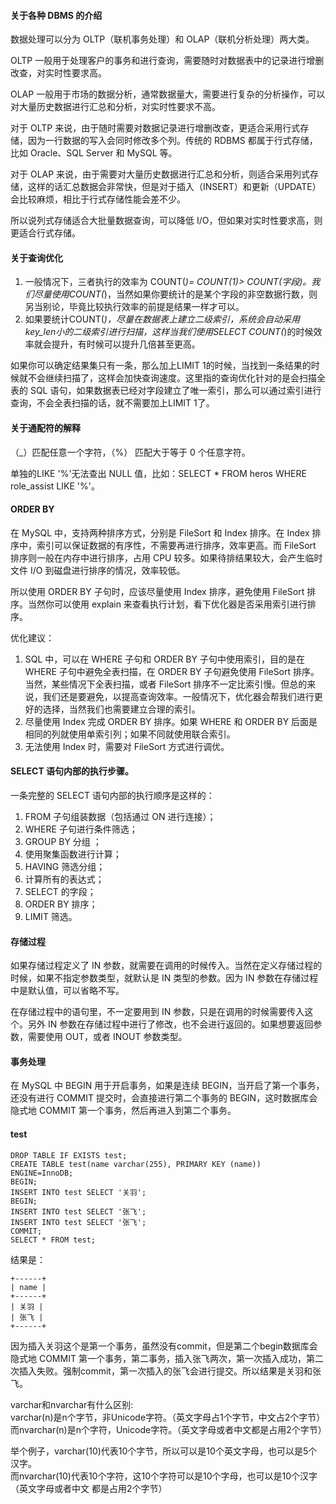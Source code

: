 #### 关于各种 DBMS 的介绍
数据处理可以分为 OLTP（联机事务处理）和 OLAP（联机分析处理）两大类。

OLTP 一般用于处理客户的事务和进行查询，需要随时对数据表中的记录进行增删改查，对实时性要求高。

OLAP 一般用于市场的数据分析，通常数据量大，需要进行复杂的分析操作，可以对大量历史数据进行汇总和分析，对实时性要求不高。

对于 OLTP 来说，由于随时需要对数据记录进行增删改查，更适合采用行式存储，因为一行数据的写入会同时修改多个列。传统的 RDBMS 都属于行式存储，比如 Oracle、SQL Server 和 MySQL 等。

对于 OLAP 来说，由于需要对大量历史数据进行汇总和分析，则适合采用列式存储，这样的话汇总数据会非常快，但是对于插入（INSERT）和更新（UPDATE）会比较麻烦，相比于行式存储性能会差不少。

所以说列式存储适合大批量数据查询，可以降低 I/O，但如果对实时性要求高，则更适合行式存储。

#### 关于查询优化
1. 一般情况下，三者执行的效率为 COUNT(*)= COUNT(1)> COUNT(字段)。我们尽量使用COUNT(*)，当然如果你要统计的是某个字段的非空数据行数，则另当别论，毕竟比较执行效率的前提是结果一样才可以。
2. 如果要统计COUNT(*)，尽量在数据表上建立二级索引，系统会自动采用key_len小的二级索引进行扫描，这样当我们使用SELECT COUNT(*)的时候效率就会提升，有时候可以提升几倍甚至更高。

如果你可以确定结果集只有一条，那么加上LIMIT 1的时候，当找到一条结果的时候就不会继续扫描了，这样会加快查询速度。这里指的查询优化针对的是会扫描全表的 SQL 语句，如果数据表已经对字段建立了唯一索引，那么可以通过索引进行查询，不会全表扫描的话，就不需要加上LIMIT 1了。

#### 关于通配符的解释 
（_）匹配任意一个字符，（%） 匹配大于等于 0 个任意字符。

单独的LIKE '%'无法查出 NULL 值，比如：SELECT * FROM heros WHERE role_assist LIKE '%'。

#### ORDER BY
在 MySQL 中，支持两种排序方式，分别是 FileSort 和 Index 排序。在 Index 排序中，索引可以保证数据的有序性，不需要再进行排序，效率更高。而 FileSort 排序则一般在内存中进行排序，占用 CPU 较多。如果待排结果较大，会产生临时文件 I/O 到磁盘进行排序的情况，效率较低。

所以使用 ORDER BY 子句时，应该尽量使用 Index 排序，避免使用 FileSort 排序。当然你可以使用 explain 来查看执行计划，看下优化器是否采用索引进行排序。

优化建议：
1. SQL 中，可以在 WHERE 子句和 ORDER BY 子句中使用索引，目的是在 WHERE 子句中避免全表扫描，在 ORDER BY 子句避免使用 FileSort 排序。当然，某些情况下全表扫描，或者 FileSort 排序不一定比索引慢。但总的来说，我们还是要避免，以提高查询效率。一般情况下，优化器会帮我们进行更好的选择，当然我们也需要建立合理的索引。
2. 尽量使用 Index 完成 ORDER BY 排序。如果 WHERE 和 ORDER BY 后面是相同的列就使用单索引列；如果不同就使用联合索引。
3. 无法使用 Index 时，需要对 FileSort 方式进行调优。

#### SELECT 语句内部的执行步骤。
一条完整的 SELECT 语句内部的执行顺序是这样的：
1. FROM 子句组装数据（包括通过 ON 进行连接）；
2. WHERE 子句进行条件筛选；
3. GROUP BY 分组 ；
4. 使用聚集函数进行计算；
5. HAVING 筛选分组；
6. 计算所有的表达式；
7. SELECT 的字段；
8. ORDER BY 排序；
9. LIMIT 筛选。

#### 存储过程
如果存储过程定义了 IN 参数，就需要在调用的时候传入。当然在定义存储过程的时候，如果不指定参数类型，就默认是 IN 类型的参数。因为 IN 参数在存储过程中是默认值，可以省略不写。

在存储过程中的语句里，不一定要用到 IN 参数，只是在调用的时候需要传入这个。另外 IN 参数在存储过程中进行了修改，也不会进行返回的。如果想要返回参数，需要使用 OUT，或者 INOUT 参数类型。

#### 事务处理
在 MySQL 中 BEGIN 用于开启事务，如果是连续 BEGIN，当开启了第一个事务，还没有进行 COMMIT 提交时，会直接进行第二个事务的 BEGIN，这时数据库会隐式地 COMMIT 第一个事务，然后再进入到第二个事务。

#### test
```
DROP TABLE IF EXISTS test;
CREATE TABLE test(name varchar(255), PRIMARY KEY (name)) ENGINE=InnoDB;
BEGIN;
INSERT INTO test SELECT '关羽';
BEGIN;
INSERT INTO test SELECT '张飞';
INSERT INTO test SELECT '张飞';
COMMIT;
SELECT * FROM test;
```

结果是：
```
+------+
| name |
+------+
| 关羽 |
| 张飞 |
+------+
```
因为插入关羽这个是第一个事务，虽然没有commit，但是第二个begin数据库会隐式地 COMMIT 第一个事务，第二事务，插入张飞两次，第一次插入成功，第二次插入失败。强制commit，第一次插入的张飞会进行提交。所以结果是关羽和张飞。

varchar和nvarchar有什么区别:<br>
varchar(n)是n个字节，非Unicode字符。（英文字母占1个字节，中文占2个字节）<br>
而nvarchar(n)是n个字符，Unicode字符。（英文字母或者中文都是占用2个字节）

举个例子，varchar(10)代表10个字节，所以可以是10个英文字母，也可以是5个汉字。<br>
而nvarchar(10)代表10个字符，这10个字符可以是10个字母，也可以是10个汉字（英文字母或者中文 都是占用2个字节）

